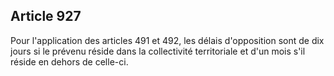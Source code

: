 Article 927
----
Pour l'application des articles 491 et 492, les délais d'opposition sont de dix
jours si le prévenu réside dans la collectivité territoriale et d'un mois s'il
réside en dehors de celle-ci.
